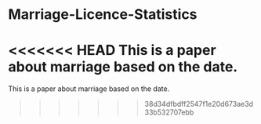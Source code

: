 # Marriage-Licence-Statistics
<<<<<<< HEAD
This is a paper about marriage based on the date.
=======
This is a paper about marriage based on the date.
>>>>>>> 38d34dfbdff2547f1e20d673ae3d33b532707ebb
